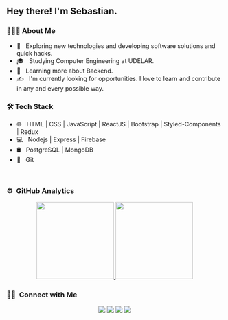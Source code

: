 <h2> Hey there! I'm Sebastian.</h2>

<h3> 👨🏻‍💻 About Me </h3>

- 🤔 &nbsp; Exploring new technologies and developing software solutions and quick hacks.
- 🎓 &nbsp; Studying Computer Engineering at UDELAR.
- 🌱 &nbsp; Learning more about Backend.
- ✍️ &nbsp; I'm currently looking for opportunities. I love to learn and contribute in any and every possible way.

<h3>🛠 Tech Stack</h3>

- 🌐 &nbsp; HTML | CSS | JavaScript | ReactJS | Bootstrap | Styled-Components | Redux
- 💻 &nbsp; Nodejs | Express | Firebase 
- 🛢 &nbsp; PostgreSQL | MongoDB
- 🔧 &nbsp; Git 

<br/>

### ⚙️ &nbsp;GitHub Analytics

<p align="center">
<a href="https://github.com/SebastianLabadie">
  <img height="180em" src="https://github-readme-stats-eight-theta.vercel.app/api?username=SebastianLabadie&show_icons=true&theme=vue-dark&include_all_commits=true&count_private=true" />
  <img height="180em" src="https://github-readme-stats-eight-theta.vercel.app/api/top-langs/?username=SebastianLabadie&layout=compact&exclude_lang=java+r&theme=vue-dark" />
</a>
</p>

### 🤝🏻 &nbsp;Connect with Me

<p align="center">
<a href="https://sebastianlabadie.github.io/Portfolio/"><img src="https://img.shields.io/badge/-My_Portfolio-3423A6?style=flat-square&logo=Google-Chrome&logoColor=white"/></a>
<a href="https://www.linkedin.com/in/sebasti%C3%A1n-labadie-173902181/"><img src="https://img.shields.io/badge/-Aditya%20Vikram%20Singh-0077B5?style=flat-square&logo=Linkedin&logoColor=white"/></a>
<a href="mailto:sebastianlabadie.contact@gmail.com"><img src="https://img.shields.io/badge/-avsingh@umass.edu-D14836?style=flat-square&logo=Gmail&logoColor=white"/></a>
<a href="https://www.instagram.com/sebastian._.labadie/?hl=es-la"><img src="https://img.shields.io/badge/-@adityavs__-E4405F?style=flat-square&logo=Instagram&logoColor=white"/></a>
</p>
